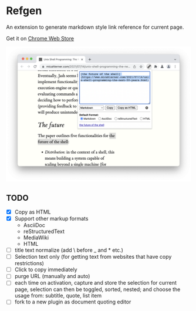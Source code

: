# Refgen

An extension to generate markdown style link reference for current page.

Get it on [Chrome Web Store](https://chrome.google.com/webstore/detail/refgen/ceknnceiglebkdhimphmkbgjbbcnhiib)

![](screenshot.png)


## TODO

- [x] Copy as HTML
- [x] Support other markup formats
  - AsciiDoc
  - reStructuredText
  - MediaWiki
  - HTML
- [ ] title text normalize (add \ before _ and * etc.)
- [ ] Selection text only (for getting text from websites that have copy restrictions)
- [ ] Click to copy immediately
- [ ] purge URL (manually and auto)
- [ ] each time on activation, capture and store the selection for current page,
      selection can then be toggled, sorted, nested; and choose the usage from:
      subtitle, quote, list item
- [ ] fork to a new plugin as document quoting editor
